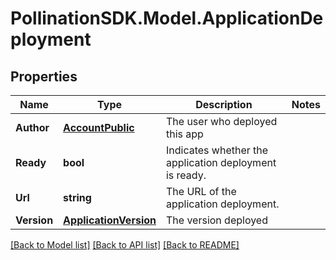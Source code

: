 
# PollinationSDK.Model.ApplicationDeployment

## Properties

Name | Type | Description | Notes
------------ | ------------- | ------------- | -------------
**Author** | [**AccountPublic**](AccountPublic.md) | The user who deployed this app | 
**Ready** | **bool** | Indicates whether the application deployment is ready. | 
**Url** | **string** | The URL of the application deployment. | 
**Version** | [**ApplicationVersion**](ApplicationVersion.md) | The version deployed | 

[[Back to Model list]](../README.md#documentation-for-models)
[[Back to API list]](../README.md#documentation-for-api-endpoints)
[[Back to README]](../README.md)

